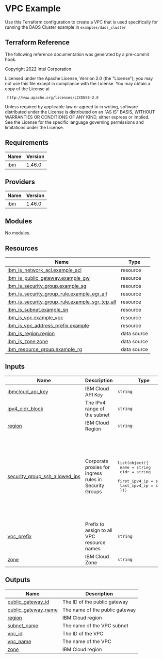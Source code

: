 # VPC Example

Use this Terraform configuration to create a VPC that is used specifically for running the DAOS Cluster example in `examples/daos_cluster`

## Terraform Reference

The following reference documentation was generated by a pre-commit hook.

<!-- BEGINNING OF PRE-COMMIT-TERRAFORM DOCS HOOK -->
Copyright 2022 Intel Corporation

Licensed under the Apache License, Version 2.0 (the "License");
you may not use this file except in compliance with the License.
You may obtain a copy of the License at

     http://www.apache.org/licenses/LICENSE-2.0

Unless required by applicable law or agreed to in writing, software
distributed under the License is distributed on an "AS IS" BASIS,
WITHOUT WARRANTIES OR CONDITIONS OF ANY KIND, either express or implied.
See the License for the specific language governing permissions and
limitations under the License.

## Requirements

| Name | Version |
|------|---------|
| <a name="requirement_ibm"></a> [ibm](#requirement\_ibm) | 1.46.0 |

## Providers

| Name | Version |
|------|---------|
| <a name="provider_ibm"></a> [ibm](#provider\_ibm) | 1.46.0 |

## Modules

No modules.

## Resources

| Name | Type |
|------|------|
| [ibm_is_network_acl.example_acl](https://registry.terraform.io/providers/IBM-Cloud/ibm/1.46.0/docs/resources/is_network_acl) | resource |
| [ibm_is_public_gateway.example_gw](https://registry.terraform.io/providers/IBM-Cloud/ibm/1.46.0/docs/resources/is_public_gateway) | resource |
| [ibm_is_security_group.example_sg](https://registry.terraform.io/providers/IBM-Cloud/ibm/1.46.0/docs/resources/is_security_group) | resource |
| [ibm_is_security_group_rule.example_egr_all](https://registry.terraform.io/providers/IBM-Cloud/ibm/1.46.0/docs/resources/is_security_group_rule) | resource |
| [ibm_is_security_group_rule.example_sgr_tcp_all](https://registry.terraform.io/providers/IBM-Cloud/ibm/1.46.0/docs/resources/is_security_group_rule) | resource |
| [ibm_is_subnet.example_sn](https://registry.terraform.io/providers/IBM-Cloud/ibm/1.46.0/docs/resources/is_subnet) | resource |
| [ibm_is_vpc.example_vpc](https://registry.terraform.io/providers/IBM-Cloud/ibm/1.46.0/docs/resources/is_vpc) | resource |
| [ibm_is_vpc_address_prefix.example](https://registry.terraform.io/providers/IBM-Cloud/ibm/1.46.0/docs/resources/is_vpc_address_prefix) | resource |
| [ibm_is_region.region](https://registry.terraform.io/providers/IBM-Cloud/ibm/1.46.0/docs/data-sources/is_region) | data source |
| [ibm_is_zone.zone](https://registry.terraform.io/providers/IBM-Cloud/ibm/1.46.0/docs/data-sources/is_zone) | data source |
| [ibm_resource_group.example_rg](https://registry.terraform.io/providers/IBM-Cloud/ibm/1.46.0/docs/data-sources/resource_group) | data source |

## Inputs

| Name | Description | Type | Default | Required |
|------|-------------|------|---------|:--------:|
| <a name="input_ibmcloud_api_key"></a> [ibmcloud\_api\_key](#input\_ibmcloud\_api\_key) | IBM Cloud API Key | `string` | n/a | yes |
| <a name="input_ipv4_cidr_block"></a> [ipv4\_cidr\_block](#input\_ipv4\_cidr\_block) | The IPv4 range of the subnet | `string` | `"10.1.1.0/24"` | no |
| <a name="input_region"></a> [region](#input\_region) | IBM Cloud Region | `string` | `"us-south"` | no |
| <a name="input_security_group_ssh_allowed_ips"></a> [security\_group\_ssh\_allowed\_ips](#input\_security\_group\_ssh\_allowed\_ips) | Corporate proxies for ingress rules in Security Groups | <pre>list(object({<br>    name          = string<br>    cidr          = string<br>    first_ipv4_ip = string<br>    last_ipv4_ip  = string<br>  }))</pre> | <pre>[<br>  {<br>    "cidr": "0.0.0.0/0",<br>    "first_ipv4_ip": "0.0.0.0",<br>    "last_ipv4_ip": "0.0.0.0",<br>    "name": "ANY"<br>  },<br>  {<br>    "cidr": "10.1.0.0/16",<br>    "first_ipv4_ip": "10.1.1.1",<br>    "last_ipv4_ip": "10.1.255.255",<br>    "name": "VPC"<br>  }<br>]</pre> | no |
| <a name="input_vpc_prefix"></a> [vpc\_prefix](#input\_vpc\_prefix) | Prefix to assign to all VPC resource names | `string` | `"daos-example"` | no |
| <a name="input_zone"></a> [zone](#input\_zone) | IBM Cloud Zone | `string` | `"us-south-3"` | no |

## Outputs

| Name | Description |
|------|-------------|
| <a name="output_public_gateway_id"></a> [public\_gateway\_id](#output\_public\_gateway\_id) | The ID of the public gateway |
| <a name="output_public_gateway_name"></a> [public\_gateway\_name](#output\_public\_gateway\_name) | The name of the public gateway |
| <a name="output_region"></a> [region](#output\_region) | IBM Cloud region |
| <a name="output_subnet_name"></a> [subnet\_name](#output\_subnet\_name) | The name of the VPC subnet |
| <a name="output_vpc_id"></a> [vpc\_id](#output\_vpc\_id) | The ID of the VPC |
| <a name="output_vpc_name"></a> [vpc\_name](#output\_vpc\_name) | The name of the VPC |
| <a name="output_zone"></a> [zone](#output\_zone) | IBM Cloud region |
<!-- END OF PRE-COMMIT-TERRAFORM DOCS HOOK -->
